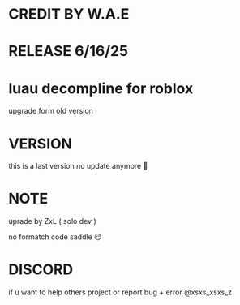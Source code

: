 # CREDIT BY W.A.E
# RELEASE 6/16/25
# luau decompline for roblox

upgrade form old version 

# VERSION

this is a last version no update anymore 👋

# NOTE

uprade by ZxL ( solo dev )

no formatch code saddle 😔

# DISCORD

if u want to help others project or report bug + error @xsxs_xsxs_z
